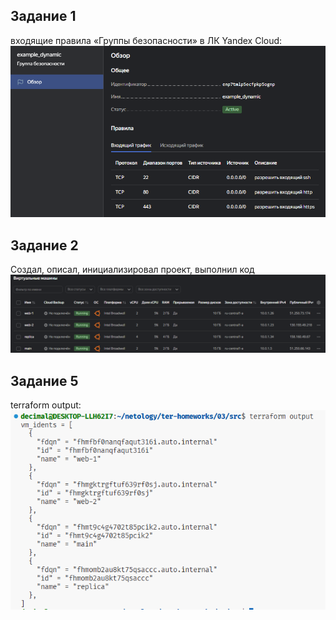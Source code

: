## Задание 1  
входящие правила «Группы безопасности» в ЛК Yandex Cloud:  
![alt text](image.png)

## Задание 2
Создал, описал, инициализировал проект, выполнил код  
![alt text](image-1.png)



## Задание 5  
terraform output:  
![alt text](image-2.png)
